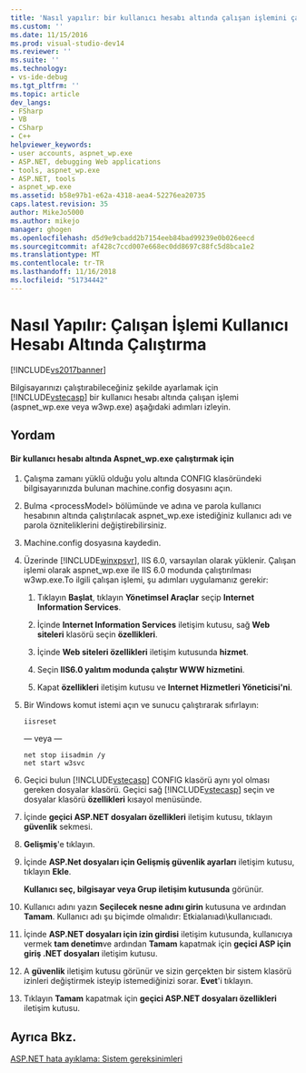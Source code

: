 ```yaml
---
title: 'Nasıl yapılır: bir kullanıcı hesabı altında çalışan işlemini çalıştırma | Microsoft Docs'
ms.custom: ''
ms.date: 11/15/2016
ms.prod: visual-studio-dev14
ms.reviewer: ''
ms.suite: ''
ms.technology:
- vs-ide-debug
ms.tgt_pltfrm: ''
ms.topic: article
dev_langs:
- FSharp
- VB
- CSharp
- C++
helpviewer_keywords:
- user accounts, aspnet_wp.exe
- ASP.NET, debugging Web applications
- tools, aspnet_wp.exe
- ASP.NET, tools
- aspnet_wp.exe
ms.assetid: b58e97b1-e62a-4318-aea4-52276ea20735
caps.latest.revision: 35
author: MikeJo5000
ms.author: mikejo
manager: ghogen
ms.openlocfilehash: d5d9e9cbadd2b7154eeb84bad99239e0b026eecd
ms.sourcegitcommit: af428c7ccd007e668ec0dd8697c88fc5d8bca1e2
ms.translationtype: MT
ms.contentlocale: tr-TR
ms.lasthandoff: 11/16/2018
ms.locfileid: "51734442"
---
```

# <a name="how-to-run-the-worker-process-under-a-user-account"></a>Nasıl Yapılır: Çalışan İşlemi Kullanıcı Hesabı Altında Çalıştırma
[!INCLUDE[vs2017banner](../includes/vs2017banner.md)]

Bilgisayarınızı çalıştırabileceğiniz şekilde ayarlamak için [!INCLUDE[vstecasp](../includes/vstecasp-md.md)] bir kullanıcı hesabı altında çalışan işlemi (aspnet_wp.exe veya w3wp.exe) aşağıdaki adımları izleyin.  
  
## <a name="procedure"></a>Yordam  
  
#### <a name="to-run-aspnetwpexe-under-a-user-account"></a>Bir kullanıcı hesabı altında Aspnet_wp.exe çalıştırmak için  
  
1.  Çalışma zamanı yüklü olduğu yolu altında CONFIG klasöründeki bilgisayarınızda bulunan machine.config dosyasını açın.  
  
2.  Bulma &lt;processModel&gt; bölümünde ve adına ve parola kullanıcı hesabının altında çalıştırılacak aspnet_wp.exe istediğiniz kullanıcı adı ve parola özniteliklerini değiştirebilirsiniz.  
  
3.  Machine.config dosyasına kaydedin.  
  
4.  Üzerinde [!INCLUDE[winxpsvr](../includes/winxpsvr-md.md)], IIS 6.0, varsayılan olarak yüklenir. Çalışan işlemi olarak aspnet_wp.exe ile IIS 6.0 modunda çalıştırılması w3wp.exe.To ilgili çalışan işlemi, şu adımları uygulamanız gerekir:  
  
    1.  Tıklayın **Başlat**, tıklayın **Yönetimsel Araçlar** seçip **Internet Information Services**.  
  
    2.  İçinde **Internet Information Services** iletişim kutusu, sağ **Web siteleri** klasörü seçin **özellikleri**.  
  
    3.  İçinde **Web siteleri özellikleri** iletişim kutusunda **hizmet**.  
  
    4.  Seçin **IIS6.0 yalıtım modunda çalıştır WWW hizmetini**.  
  
    5.  Kapat **özellikleri** iletişim kutusu ve **Internet Hizmetleri Yöneticisi'ni**.  
  
5.  Bir Windows komut istemi açın ve sunucu çalıştırarak sıfırlayın:  
  
    ```  
    iisreset  
    ```  
    — veya —  
  
    ```  
    net stop iisadmin /y  
    net start w3svc  
    ```  
  
6.  Geçici bulun [!INCLUDE[vstecasp](../includes/vstecasp-md.md)] CONFIG klasörü aynı yol olması gereken dosyalar klasörü. Geçici sağ [!INCLUDE[vstecasp](../includes/vstecasp-md.md)] seçin ve dosyalar klasörü **özellikleri** kısayol menüsünde.  
  
7.  İçinde **geçici ASP.NET dosyaları özellikleri** iletişim kutusu, tıklayın **güvenlik** sekmesi.  
  
8.  **Gelişmiş**'e tıklayın.  
  
9. İçinde **ASP.Net dosyaları için Gelişmiş güvenlik ayarları** iletişim kutusu, tıklayın **Ekle**.  
  
    **Kullanıcı seç, bilgisayar veya Grup iletişim kutusunda** görünür.  
  
10. Kullanıcı adını yazın **Seçilecek nesne adını girin** kutusuna ve ardından **Tamam**. Kullanıcı adı şu biçimde olmalıdır: Etkialanıadı\kullanıcıadı.  
  
11. İçinde **ASP.NET dosyaları için izin girdisi** iletişim kutusunda, kullanıcıya vermek **tam denetim**ve ardından **Tamam** kapatmak için **geçici ASP için giriş .NET dosyaları** iletişim kutusu.  
  
12. A **güvenlik** iletişim kutusu görünür ve sizin gerçekten bir sistem klasörü izinleri değiştirmek isteyip istemediğinizi sorar. **Evet**'i tıklayın.  
  
13. Tıklayın **Tamam** kapatmak için **geçici ASP.NET dosyaları özellikleri** iletişim kutusu.  
  
## <a name="see-also"></a>Ayrıca Bkz.  
[ASP.NET hata ayıklama: Sistem gereksinimleri](../debugger/aspnet-debugging-system-requirements.md)  
  




